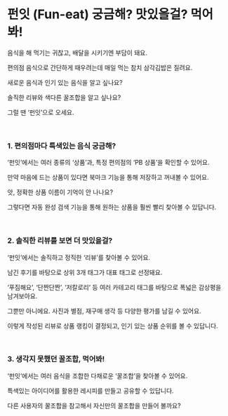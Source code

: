 # 펀잇 (Fun-eat) 궁금해? 맛있을걸? 먹어봐!

음식을 해 먹기는 귀찮고, 배달을 시키기엔 부담이 돼요.

편의점 음식으로 간단하게 때우려는데 매일 먹는 참치 삼각김밥은 질려요.

새로운 음식과 인기 있는 음식을 알고 싶나요?

솔직한 리뷰와 색다른 꿀조합을 알고 싶나요?

그럴 땐 ‘펀잇’으로 오세요.

<br>

### 1. 편의점마다 특색있는 음식 궁금해?

‘펀잇’에서는 여러 종류의 ‘상품’과, 특정 편의점의 ‘PB 상품’을 확인할 수 있어요.

만약 마음에 드는 상품이 있다면 북마크 기능을 통해 저장하고 꺼내볼 수 있어요.

앗, 정확한 상품 이름이 기억이 안 나나요?

그렇다면 자동 완성 검색 기능을 통해 원하는 상품을 훨씬 빨리 찾아볼 수 있답니다.

<br>

### 2. 솔직한 리뷰를 보면 더 맛있을걸?

‘펀잇’에서는 솔직하고 정직한 ‘리뷰’를 찾아볼 수 있어요.

남긴 후기를 바탕으로 상위 3개 태그가 대표 태그로 선정돼요.

‘푸짐해요’, ‘단짠단짠’, ‘저칼로리’ 등 여러 카테고리 태그를 바탕으로 폭넓은 감상평을 남겨보아요.

그뿐만 아니에요. 사진과 별점, 재구매 생각 등 다양한 평가를 남길 수 있어요.

이렇게 작성된 리뷰로 상품 랭킹이 결정되고, 인기 있는 상품 순위를 볼 수 있답니다.

<br>

### 3. 생각지 못했던 꿀조합, 먹어봐!

‘펀잇’에서는 여러 음식을 조합한 다채로운 ‘꿀조합’을 찾아볼 수 있어요.

특색있는 아이디어를 활용한 레시피를 만들고 공유할 수 있답니다.

다른 사용자의 꿀조합을 참고해서 자신만의 꿀조합을 만들어 볼까요?